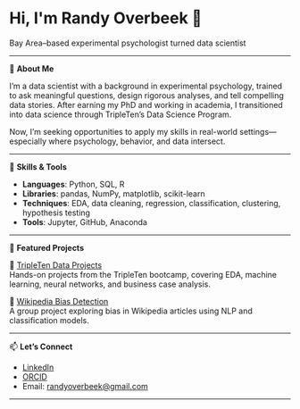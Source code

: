 # Hi, I'm Randy Overbeek 👋  
Bay Area–based experimental psychologist turned data scientist

---

🎯 **About Me**

I’m a data scientist with a background in experimental psychology, trained to ask meaningful questions, design rigorous analyses, and tell compelling data stories. After earning my PhD and working in academia, I transitioned into data science through TripleTen’s Data Science Program.

Now, I’m seeking opportunities to apply my skills in real-world settings—especially where psychology, behavior, and data intersect.

---

🧰 **Skills & Tools**

- **Languages**: Python, SQL, R
- **Libraries**: pandas, NumPy, matplotlib, scikit-learn
- **Techniques**: EDA, data cleaning, regression, classification, clustering, hypothesis testing
- **Tools**: Jupyter, GitHub, Anaconda

---

📂 **Featured Projects**

🔹 [TripleTen Data Projects](https://github.com/uberbeek/Data-Projects-TripleTen)  
Hands-on projects from the TripleTen bootcamp, covering EDA, machine learning, neural networks, and business case analysis.

🔹 [Wikipedia Bias Detection](https://github.com/uberbeek/MayCodePudding-Randy)  
A group project exploring bias in Wikipedia articles using NLP and classification models.

---

📫 **Let’s Connect**

- [LinkedIn](https://www.linkedin.com/in/randyoverbeek/)
- [ORCID](https://orcid.org/0000-0003-4681-682X)
- Email: [randyoverbeek@gmail.com](mailto:randyoverbeek@gmail.com)

---




<!--
**uberbeek/uberbeek** is a ✨ _special_ ✨ repository because its `README.md` (this file) appears on your GitHub profile.

Here are some ideas to get you started:

- 🔭 I’m currently working on ...
- 🌱 I’m currently learning ...
- 👯 I’m looking to collaborate on ...
- 🤔 I’m looking for help with ...
- 💬 Ask me about ...
- 📫 How to reach me: ...
- 😄 Pronouns: ...
- ⚡ Fun fact: ...
-->
